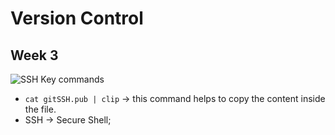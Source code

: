 # Version Control
## Week 3
![SSH Key commands](https://github.com/rkishore1207/Meta-Frontend-Developer/assets/146698138/436fc887-91e7-459e-bc22-1b375a11cc40)
* `cat gitSSH.pub | clip` -> this command helps to copy the content inside the file.
* SSH -> Secure Shell;
